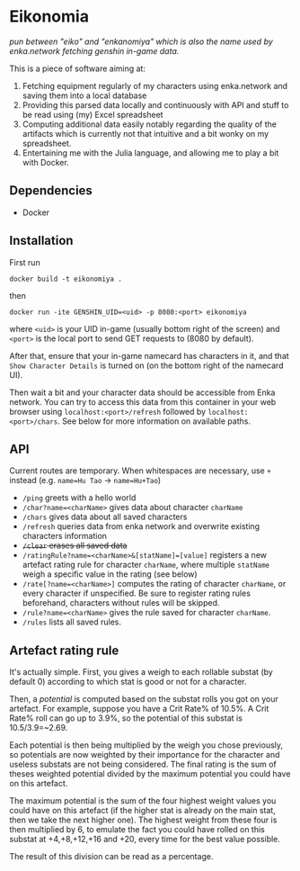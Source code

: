 # Eikonomia
*pun between "eiko" and "enkanomiya" which is also the name used by enka.network fetching genshin in-game data.*

This is a piece of software aiming at:
1. Fetching equipment regularly of my characters using enka.network and saving them into a local database
2. Providing this parsed data locally and continuously with API and stuff to be read using (my) Excel spreadsheet
3. Computing additional data easily notably regarding the quality of the artifacts which is currently not that intuitive and a bit wonky on my spreadsheet.
4. Entertaining me with the Julia language, and allowing me to play a bit with Docker.

## Dependencies
- Docker

## Installation
First run 
```
docker build -t eikonomiya .
```
then
```
docker run -ite GENSHIN_UID=<uid> -p 8080:<port> eikonomiya
```
where `<uid>` is your UID in-game (usually bottom right of the screen) and `<port>` is the local port to send GET requests to (8080 by default).

After that, ensure that your in-game namecard has characters in it, and that `Show Character Details` is turned on (on the bottom right of the namecard UI).

Then wait a bit and your character data should be accessible from Enka network.
You can try to access this data from this container in your web browser using `localhost:<port>/refresh` followed by `localhost:<port>/chars`. See below for more information on available paths.

## API
Current routes are temporary. When whitespaces are necessary, use `+` instead (e.g. `name=Hu Tao` -> `name=Hu+Tao`)
- `/ping` greets with a hello world
- `/char?name=<charName>` gives data about character `charName`
- `/chars` gives data about all saved characters
- `/refresh` queries data from enka network and overwrite existing characters information
- ~~`/clear` erases all saved data~~
- `/ratingRule?name=<charName>&[statName]=[value]` registers a new artefact rating rule for character `charName`, where multiple `statName` weigh a specific value in the rating (see below)
- `/rate[?name=<charName>]` computes the rating of character `charName`, or every character if unspecified. Be sure to register rating rules beforehand, characters without rules will be skipped.
- `/rule?name=<charName>` gives the rule saved for character `charName`.
- `/rules` lists all saved rules.



## Artefact rating rule
It's actually simple.
First, you gives a weigh to each rollable substat (by default 0) according to which stat is good or not for a character.

Then, a *potential* is computed based on the substat rolls you got on your artefact. For example, suppose you have a Crit Rate% of 10.5%. A Crit Rate% roll can go up to 3.9%, so the potential of this substat is 10.5/3.9=~2.69.

Each potential is then being multiplied by the weigh you chose previously, so potentials are now weighted by their importance for the character and useless substats are not being considered.
The final rating is the sum of theses weighted potential divided by the maximum potential you could have on this artefact.

The maximum potential is the sum of the four highest weight values you could have on this artefact (if the higher stat is already on the main stat, then we take the next higher one). The highest weight from these four is then multiplied by 6, to emulate the fact you could have rolled on this substat at +4,+8,+12,+16 and +20, every time for the best value possible.

The result of this division can be read as a percentage.